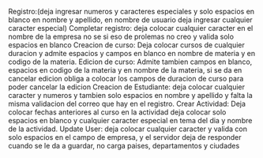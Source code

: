 Registro:(deja ingresar numeros y caracteres especiales y solo espacios en blanco en nombre y apellido, en nombre de 	usuario deja ingresar cualquier caracter especial)
Completar registro: deja colocar cualquier caracter en el nombre de la empresa no se si eso de prolemas no creo y valida solo espacios en blanco
Creacion de curso: Deja colocar cursos de cualquier duracion y admite espacios y campos en blanco en nombre de materia y en 	codigo de la materia.
Edicion de curso: Admite tambien campos en blanco, espacios en codigo de la materia y en nombre de la materia, si se da en 		cancelar edicion obliga a colocar los campos de duracion de curso para poder cancelar la edicion
Creacion de Estudiante: deja colocar cualquier caracter y numeros y tambien solo espacios en nombre y apellido y falta la 	misma validacion del correo que hay en el registro.
Crear Actividad: Deja colocar fechas anteriores al curso en la actividad deja colocar solo espacios en blanco y cualquier 		caracter especial en tema del dia y nombre de la actividad.
Update User: deja colocar cualquier caracter y valida con solo espacios en el campo de empresa, y el servidor deja de 	responder cuando se le da a guardar, no carga paises, departamentos y ciudades
